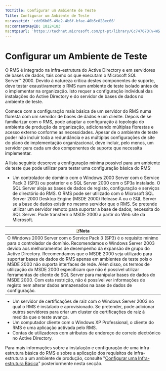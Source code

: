 ```yaml
---
TOCTitle: Configurar um Ambiente de Teste
Title: Configurar um Ambiente de Teste
ms:assetid: 'cdd96b05-49e2-4b6f-bfae-40b5c028ec66'
ms:contentKeyID: 18124183
ms:mtpsurl: 'https://technet.microsoft.com/pt-pt/library/Cc747673(v=WS.10)'
---
```


Configurar um Ambiente de Teste
===============================

O RMS é integrado na infra-estrutura do Active Directory e em servidores de bases de dados, tais como os que executam o Microsoft SQL Server™ 2000. Devido à natureza crítica destes componentes de suporte, deve testar exaustivamente o RMS num ambiente de teste isolado antes de o implementar na organização. Isto requer a configuração individual das instalações do Active Directory e do servidor de bases de dados no ambiente de teste.

Comece com a configuração mais básica de um servidor do RMS numa floresta com um servidor de bases de dados e um cliente. Depois de se familiarizar com o RMS, pode adaptar a configuração à topologia do ambiente de produção da organização, adicionando múltiplas florestas e acesso externo conforme as necessidades. Apesar de o ambiente de teste poder não incluir toda a redundância e as múltiplas configurações de site do plano de implementação organizacional, deve incluir, pelo menos, um servidor para cada um dos componentes de suporte que necessita implementar.

A lista seguinte descreve a configuração mínima possível para um ambiente de teste que pode utilizar para testar uma configuração básica do RMS:

-   Um controlador de domínio com o Windows 2000 Server com o Service Pack 3 (SP3) ou posterior e o SQL Server 2000 com o SP3a instalado. O SQL Server aloja as bases de dados de registo, configuração e serviços de directório do RMS. O RMS pode ser utilizado com o Microsoft SQL Server 2000 Desktop Engine (MSDE 2000) Release A ou o SQL Server se a base de dados existir no mesmo servidor que o RMS. Se pretende utilizar um servidor remoto para suportar a base de dados, necessita do SQL Server. Pode transferir o MSDE 2000 a partir do Web site da Microsoft.

| ![](/security-updates/images/Cc747673.note(WS.10).gif)Nota                                                                                                                                                                                                                                                                                                                                                                                                                                                                                                                                                                                                                          |
|------------------------------------------------------------------------------------------------------------------------------------------------------------------------------------------------------------------------------------------------------------------------------------------------------------------------------------------------------------------------------------------------------------------------------------------------------------------------------------------------------------------------------------------------------------------------------------------------------------------------------------------------------------------------------------------------|
| O Windows 2000 Server com o Service Pack 3 (SP3) é o requisito mínimo para o controlador de domínio. Recomendamos o Windows Server 2003 devido aos melhoramentos de desempenho da expansão de grupo do Active Directory. Recomendamos que o MSDE 2000 seja utilizado para suportar bases de dados do RMS apenas em ambientes de teste pois o MSDE 2000 não suporta interfaces de rede. Além disso, os termos de utilização do MSDE 2000 especificam que não é possível utilizar ferramentas de cliente de SQL Server para manipular bases de dados do MSDE 2000. Com esta restrição, não é possível ver informações de registo nem alterar dados armazenados na base de dados de configuração. |

-   Um servidor de certificações de raiz com o Windows Server 2003 no qual o RMS é instalado e aprovisionado. Se pretender, pode adicionar outros servidores para criar um cluster de certificações de raiz à medida que o teste avança.
-   Um computador cliente com o Windows XP Professional, o cliente do RMS e uma aplicação activada pelo RMS.
-   Contas de utilizadores com atributos de endereço de correio electrónico no Active Directory.

Para mais informações sobre a instalação e configuração de uma infra-estrutura básica do RMS e sobre a aplicação dos requisitos de infra-estrutura a um ambiente de produção, consulte "[Configurar uma Infra-estrutura Básica](https://technet.microsoft.com/3a0a3a47-e755-4455-bb22-0e05053723e4)" posteriormente nesta secção.
